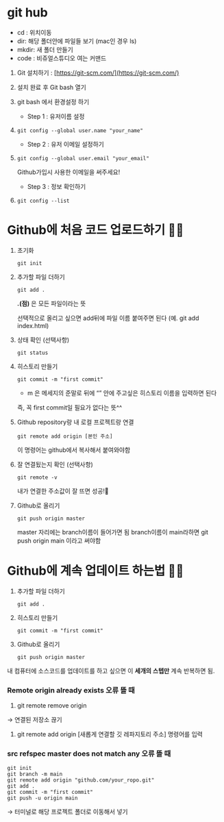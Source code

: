 # git hub

- cd : 위치이동
- dir: 해당 폴더안에 파일들 보기 (mac인 경우 ls)
- mkdir: 새 폴더 만들기
- code : 비쥬얼스튜디오 여는 커맨드

1. Git 설치하기 : [https://git-scm.com/](https://git-scm.com/)
2. 설치 완료 후 Git bash 열기
3. git bash 에서 환경설정 하기
   - Step 1 : 유저이름 설정
4. `git config --global user.name "your_name"`
   - Step 2 : 유저 이메일 설정하기
5. `git config --global user.email "your_email"`

   Github가입시 사용한 이메일을 써주세요!

   - Step 3 : 정보 확인하기

6. `git config --list`

#

# **Github에 처음 코드 업로드하기** 🏋️‍♂️

1. 초기화

   ```
   git init

   ```

2. 추가할 파일 더하기

   ```
   git add .

   ```

   **_._(점)** 은 모든 파일이라는 뜻

   선택적으로 올리고 싶으면 add뒤에 파일 이름 붙여주면 된다 (예. git add index.html)

3. 상태 확인 (선택사항)

   ```
   git status

   ```

4. 히스토리 만들기

   ```
   git commit -m "first commit"

   ```

   - m 은 메세지의 준말로 뒤에 “” 안에 주고싶은 히스토리 이름을 입력하면 된다

   즉, 꼭 first commit일 필요가 없다는 뜻^^

5. Github repository랑 내 로컬 프로젝트랑 연결

   ```
   git remote add origin [본인 주소]

   ```

   이 명령어는 github에서 복사해서 붙여와야함

6. 잘 연결됬는지 확인 (선택사항)

   ```
   git remote -v

   ```

   내가 연결한 주소값이 잘 뜨면 성공!🎇

7. Github로 올리기

   ```
   git push origin master

   ```

   master 자리에는 branch이름이 들어가면 됨 branch이름이 main라하면 git push origin main 이라고 써야함

# **Github에 계속 업데이트 하는법** 🤹‍♂️

1. 추가할 파일 더하기

   ```
   git add .

   ```

2. 히스토리 만들기

   ```
   git commit -m "first commit"

   ```

3. Github로 올리기

   ```
   git push origin master

   ```

내 컴퓨터에 소스코드를 업데이트를 하고 싶으면 이 **세개의 스텝만** 계속 반복하면 됨.

### Remote origin already exists 오류 뜰 때

1. git remote remove origin

→ 연결된 저장소 끊기

1. git remote add origin [새롭게 연결할 깃 레파지토리 주소] 명령어를 입력

### **src refspec master does not match any 오류 뜰 때**

```
git init
git branch -m main
git remote add origin "github.com/your_ropo.git"
git add .
git commit -m "first commit"
git push -u origin main
```

→ 터미널로 해당 프로젝트 폴더로 이동해서 넣기
